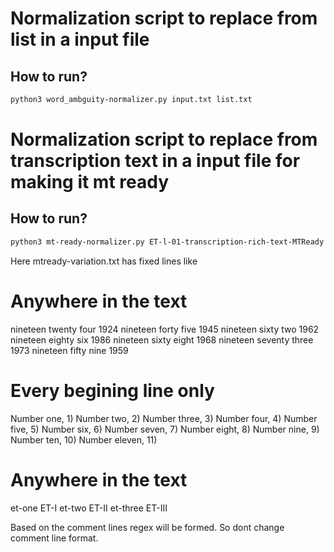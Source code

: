 # Normalization script to replace from list in a input file
## How to run?

```bash
python3 word_ambguity-normalizer.py input.txt list.txt 
```

# Normalization script to replace from transcription text in a input file for making it mt ready
## How to run?

```bash
python3 mt-ready-normalizer.py ET-l-01-transcription-rich-text-MTReady.txt mtready-variation.txt
```
Here mtready-variation.txt has fixed lines like

# Anywhere in the text
nineteen twenty four	1924
nineteen forty five	1945
nineteen sixty two	1962
nineteen eighty six	1986
nineteen sixty eight	1968
nineteen seventy three	1973
nineteen fifty nine	1959

# Every begining line only
Number one,	1)
Number two,	2)
Number three,	3)
Number four,	4)
Number five,	5)
Number six,	6)
Number seven,	7)
Number eight,	8)
Number nine,	9)
Number ten,	10)
Number eleven,	11)

# Anywhere in the text
et-one	ET-I
et-two	ET-II
et-three	ET-III

Based on the comment lines regex will be formed. So dont change comment line format.
